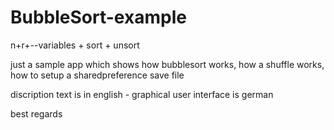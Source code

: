 # BubbleSort-example
n+r+--variables + sort + unsort


just a sample app which shows how bubblesort works, how a shuffle works, how to setup a sharedpreference save file

discription text is in english - graphical user interface is german

best regards
